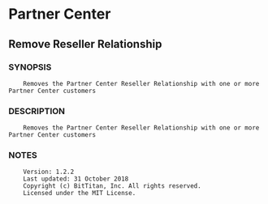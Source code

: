 # Partner Center
## Remove Reseller Relationship
### SYNOPSIS
```
    Removes the Partner Center Reseller Relationship with one or more Partner Center customers
```
### DESCRIPTION
```
    Removes the Partner Center Reseller Relationship with one or more Partner Center customers
```
### NOTES
```
    Version: 1.2.2
    Last updated: 31 October 2018
    Copyright (c) BitTitan, Inc. All rights reserved.
    Licensed under the MIT License.
```

